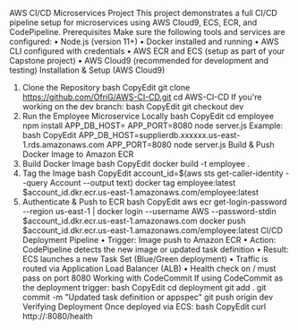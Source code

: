 AWS CI/CD Microservices Project
This project demonstrates a full CI/CD pipeline setup for microservices using AWS Cloud9, ECS, ECR, and CodePipeline.
Prerequisites
Make sure the following tools and services are configured:
•	Node.js (version 11+)
•	Docker installed and running
•	AWS CLI configured with credentials
•	AWS ECR and ECS (setup as part of your Capstone project)
•	AWS Cloud9 (recommended for development and testing)
Installation & Setup (AWS Cloud9)
1. Clone the Repository
bash
CopyEdit
git clone https://github.com/OfriG/AWS-CI-CD.git
cd AWS-CI-CD
If you're working on the dev branch:
bash
CopyEdit
git checkout dev
2. Run the Employee Microservice Locally
bash
CopyEdit
cd employee
npm install
APP_DB_HOST=<your-db-endpoint> APP_PORT=8080 node server.js
Example:
bash
CopyEdit
APP_DB_HOST=supplierdb.xxxxxx.us-east-1.rds.amazonaws.com APP_PORT=8080 node server.js
Build & Push Docker Image to Amazon ECR
1. Build Docker Image
bash
CopyEdit
docker build -t employee .
2. Tag the Image
bash
CopyEdit
account_id=$(aws sts get-caller-identity --query Account --output text)
docker tag employee:latest $account_id.dkr.ecr.us-east-1.amazonaws.com/employee:latest
3. Authenticate & Push to ECR
bash
CopyEdit
aws ecr get-login-password --region us-east-1 | docker login --username AWS --password-stdin $account_id.dkr.ecr.us-east-1.amazonaws.com
docker push $account_id.dkr.ecr.us-east-1.amazonaws.com/employee:latest
CI/CD Deployment Pipeline
•	Trigger: Image push to Amazon ECR
•	Action: CodePipeline detects the new image or updated task definition
•	Result: ECS launches a new Task Set (Blue/Green deployment)
•	Traffic is routed via Application Load Balancer (ALB)
•	Health check on / must pass on port 8080
Working with CodeCommit
If using CodeCommit as the deployment trigger:
bash
CopyEdit
cd deployment
git add .
git commit -m "Updated task definition or appspec"
git push origin dev
Verifying Deployment
Once deployed via ECS:
bash
CopyEdit
curl http://<your-load-balancer-dns>:8080/health

